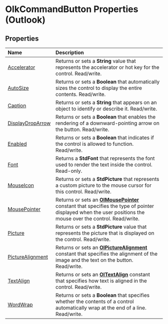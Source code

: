 
# OlkCommandButton Properties (Outlook)

## Properties



|**Name**|**Description**|
|:-----|:-----|
|[Accelerator](c66b26b7-f17f-ce2f-c871-49f0eac12913.md)|Returns or sets a  **String** value that represents the accelerator or hot key for the control. Read/write.|
|[AutoSize](7212c7d1-27d9-25f2-e486-e18bc26d77f5.md)|Returns or sets a  **Boolean** that automatically sizes the control to display the entire contents. Read/write.|
|[Caption](bc0e614e-dc15-50ee-aaf2-94a522f44b1b.md)|Returns or sets a  **String** that appears on an object to identify or describe it. Read/write.|
|[DisplayDropArrow](20130ecb-fa4c-dd5f-1af6-89cb3cec3c9e.md)|Returns or sets a  **Boolean** that enables the rendering of a downward-pointing arrow on the button. Read/write.|
|[Enabled](22722537-5252-7693-ce7d-80fac08f94e0.md)|Returns or sets a  **Boolean** that indicates if the control is allowed to function. Read/write.|
|[Font](e1baae08-ed23-9513-c773-24b4c92cfe0c.md)|Returns a  **StdFont** that represents the font used to render the text inside the control. Read-only.|
|[MouseIcon](b0f0f620-89bb-7f2b-f370-37e75182056a.md)|Returns or sets a  **StdPicture** that represents a custom picture to the mouse cursor for this control. Read/write.|
|[MousePointer](dec41380-229d-ab4d-5643-158bc9563ae9.md)|Returns or sets an  **[OlMousePointer](527df8bb-000c-f108-0522-2d294858b251.md)** constant that specifies the type of pointer displayed when the user positions the mouse over the control. Read/write.|
|[Picture](68b60b14-1a26-4b62-2770-5c3e16cf96b5.md)|Returns or sets a  **StdPicture** value that represents the picture that is displayed on the control. Read/write.|
|[PictureAlignment](483fd606-beec-e9cb-9d86-2cf6047f8a53.md)|Returns or sets an  **[OlPictureAlignment](69b9407f-a86a-393d-11ac-5272be88de6d.md)** constant that specifies the alignment of the image and the text on the button. Read/write.|
|[TextAlign](4e4f1814-3060-f59c-3360-b84827ea7b80.md)|Returns or sets an  **[OlTextAlign](f79a8b30-37e0-c1e6-7414-f664dfeb0c86.md)** constant that specifies how text is aligned in the control. Read/write.|
|[WordWrap](9cb92e7a-a95a-3f1d-c18a-3922f39d500f.md)|Returns or sets a  **Boolean** that specifies whether the contents of a control automatically wrap at the end of a line. Read/write.|
